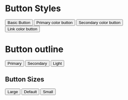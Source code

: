 <!-- Button Styles -->
<div class="container-fluid bg-dark">
  <h1 class="text-light">Button Styles</h1>
  <button type="button" class="btn text-danger">Basic Button</button>
  <button type="button" class="btn btn-danger">Primary color button</button>
  <button type="button" class="btn btn-success">Secondary color button</button>
  <button type="button" class="btn btn-link ">Link color button</button>      
</div>



<!-- Button outline -->
<div class="container-fluid">
  <h1>Button outline</h1>
    <button type="button" class="btn btn-outline-primary">Primary</button>
  <button type="button" class="btn btn-outline-secondary">Secondary</button>
  <button type="button" class="btn btn-outline-dark text-dark">Light</button>
</div>

<!-- Button Sizes -->
<div class="container">
  <h2>Button Sizes</h2>
  <button type="button" class="btn btn-primary btn-lg">Large</button>
  <button type="button" class="btn btn-primary ">Default</button>    
  <button type="button" class="btn btn-primary btn-sm">Small</button>
</div>
</body>
</html>
